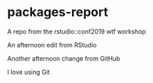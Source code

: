 # packages-report
A repo from the rstudio::conf2019 wtf workshop

An afternoon edit from RStudio

Another afternoon change from GitHub

I love using Git
